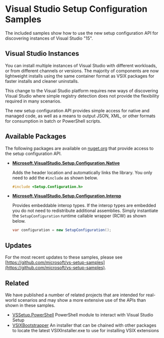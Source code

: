 Visual Studio Setup Configuration Samples
=========================================

The included samples show how to use the new setup configuration API for discovering instances of Visual Studio "15".

Visual Studio Instances
-----------------------

You can install multiple instances of Visual Studio with different workloads, or from different channels or versions. The majority of components are now lightweight installs using the same container format as VSIX packages for faster installs and cleaner uninstalls.

This change to the Visual Studio platform requires new ways of discovering Visual Studio where simple registry detection does not provide the flexibility required in many scenarios.

The new setup configuration API provides simple access for native and managed code, as well as a means to output JSON, XML, or other formats for consumption in batch or PowerShell scripts.

Available Packages
------------------

The following packages are available on [nuget.org](https://nuget.org) that provide access to the setup configuration API.

*   **[Microsoft.VisualStudio.Setup.Configuration.Native](https://www.nuget.org/packages/Microsoft.VisualStudio.Setup.Configuration.Native/)**

    Adds the header location and automatically links the library. You only need to add the `#include` as shown below.

    ```c++
    #include <Setup.Configuration.h>
    ```

*   **[Microsoft.VisualStudio.Setup.Configuration.Interop](https://www.nuget.org/packages/Microsoft.VisualStudio.Setup.Configuration.Interop/)**

    Provides embeddable interop types. If the interop types are embedded you do not need to redistribute additional assemblies. Simply instantiate the `SetupConfiguration` runtime callable wrapper (RCW) as shown below.

    ```c#
    var configuration = new SetupConfiguration();
    ```

Updates
-------

For the most recent updates to these samples, please see [https://github.com/microsoft/vs-setup-samples](https://github.com/microsoft/vs-setup-samples).

Related
-------

We have published a number of related projects that are intended for real-world scenarios and may show a more extensive use of the APIs than shown in these samples.

* [VSSetup.PowerShell](https://github.com/Microsoft/vssetup.powershell)
  PowerShell module to interact with Visual Studio Setup 
* [VSIXBootstrapper](https://github.com/Microsoft/vsixbootstrapper)
  An installer that can be chained with other packages to locate the latest VSIXInstaller.exe to use for installing VSIX extensions
